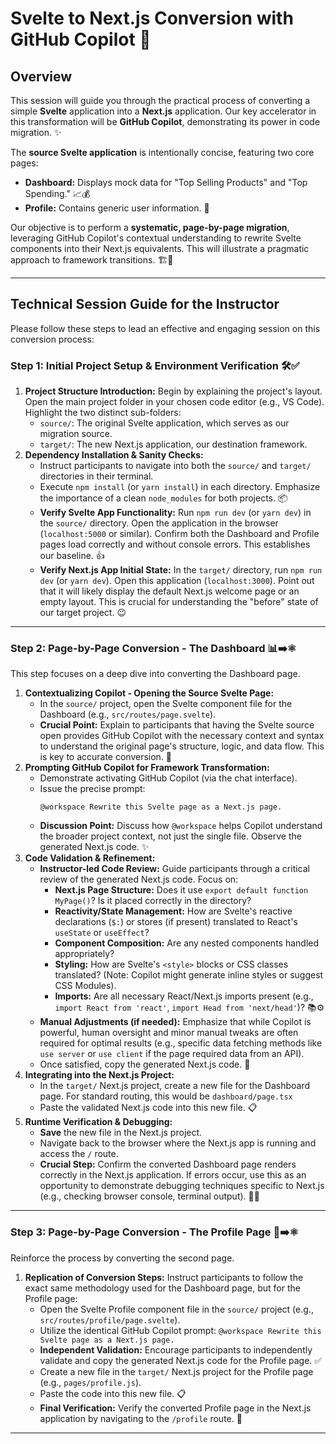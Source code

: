 # Svelte to Next.js Conversion with GitHub Copilot 🚀

## Overview

This session will guide you through the practical process of converting a simple **Svelte** application into a **Next.js** application. Our key accelerator in this transformation will be **GitHub Copilot**, demonstrating its power in code migration. ✨

The **source Svelte application** is intentionally concise, featuring two core pages:

* **Dashboard:** Displays mock data for "Top Selling Products" and "Top Spending." 📈💰
* **Profile:** Contains generic user information. 👤

Our objective is to perform a **systematic, page-by-page migration**, leveraging GitHub Copilot's contextual understanding to rewrite Svelte components into their Next.js equivalents. This will illustrate a pragmatic approach to framework transitions. 🏗️🔄

---

## Technical Session Guide for the Instructor

Please follow these steps to lead an effective and engaging session on this conversion process:

### Step 1: Initial Project Setup & Environment Verification 🛠️✅

1.  **Project Structure Introduction:** Begin by explaining the project's layout. Open the main project folder in your chosen code editor (e.g., VS Code). Highlight the two distinct sub-folders:
    * `source/`: The original Svelte application, which serves as our migration source.
    * `target/`: The new Next.js application, our destination framework.
2.  **Dependency Installation & Sanity Checks:**
    * Instruct participants to navigate into both the `source/` and `target/` directories in their terminal.
    * Execute `npm install` (or `yarn install`) in each directory. Emphasize the importance of a clean `node_modules` for both projects. 📦
    * **Verify Svelte App Functionality:** Run `npm run dev` (or `yarn dev`) in the `source/` directory. Open the application in the browser (`localhost:5000` or similar). Confirm both the Dashboard and Profile pages load correctly and without console errors. This establishes our baseline. 👍
    * **Verify Next.js App Initial State:** In the `target/` directory, run `npm run dev` (or `yarn dev`). Open this application (`localhost:3000`). Point out that it will likely display the default Next.js welcome page or an empty layout. This is crucial for understanding the "before" state of our target project. 😉

---

### Step 2: Page-by-Page Conversion - The Dashboard 📊➡️⚛️

This step focuses on a deep dive into converting the Dashboard page.

1.  **Contextualizing Copilot - Opening the Source Svelte Page:**
    * In the `source/` project, open the Svelte component file for the Dashboard (e.g., `src/routes/page.svelte`).
    * **Crucial Point:** Explain to participants that having the Svelte source open provides GitHub Copilot with the necessary context and syntax to understand the original page's structure, logic, and data flow. This is key to accurate conversion. 🧠
2.  **Prompting GitHub Copilot for Framework Transformation:**
    * Demonstrate activating GitHub Copilot (via the chat interface).
    * Issue the precise prompt:
        ```
        @workspace Rewrite this Svelte page as a Next.js page.
        ```
    * **Discussion Point:** Discuss how `@workspace` helps Copilot understand the broader project context, not just the single file. Observe the generated Next.js code. ✨
3.  **Code Validation & Refinement:**
    * **Instructor-led Code Review:** Guide participants through a critical review of the generated Next.js code. Focus on:
        * **Next.js Page Structure:** Does it use `export default function MyPage()`? Is it placed correctly in the directory?
        * **Reactivity/State Management:** How are Svelte's reactive declarations (`$:`) or stores (if present) translated to React's `useState` or `useEffect`?
        * **Component Composition:** Are any nested components handled appropriately?
        * **Styling:** How are Svelte's `<style>` blocks or CSS classes translated? (Note: Copilot might generate inline styles or suggest CSS Modules).
        * **Imports:** Are all necessary React/Next.js imports present (e.g., `import React from 'react'`, `import Head from 'next/head'`)? 📚⚙️
    * **Manual Adjustments (if needed):** Emphasize that while Copilot is powerful, human oversight and minor manual tweaks are often required for optimal results (e.g., specific data fetching methods like `use server` or `use client` if the page required data from an API).
    * Once satisfied, copy the generated Next.js code. 📝
4.  **Integrating into the Next.js Project:**
    * In the `target/` Next.js project, create a new file for the Dashboard page. For standard routing, this would be `dashboard/page.tsx`
    * Paste the validated Next.js code into this new file. 📋
5.  **Runtime Verification & Debugging:**
    * **Save** the new file in the Next.js project.
    * Navigate back to the browser where the Next.js app is running and access the `/` route.
    * **Crucial Step:** Confirm the converted Dashboard page renders correctly in the Next.js application. If errors occur, use this as an opportunity to demonstrate debugging techniques specific to Next.js (e.g., checking browser console, terminal output). 🐛🥳

---

### Step 3: Page-by-Page Conversion - The Profile Page 👤➡️⚛️

Reinforce the process by converting the second page.

1.  **Replication of Conversion Steps:** Instruct participants to follow the exact same methodology used for the Dashboard page, but for the Profile page:
    * Open the Svelte Profile component file in the `source/` project (e.g., `src/routes/profile/page.svelte`).
    * Utilize the identical GitHub Copilot prompt: `@workspace Rewrite this Svelte page as a Next.js page.`
    * **Independent Validation:** Encourage participants to independently validate and copy the generated Next.js code for the Profile page. ✅
    * Create a new file in the `target/` Next.js project for the Profile page (e.g., `pages/profile.js`).
    * Paste the code into this new file. 📋
    * **Final Verification:** Verify the converted Profile page in the Next.js application by navigating to the `/profile` route. 🎉

---